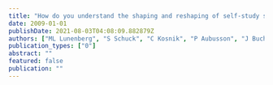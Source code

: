 ```yaml
---
title: "How do you understand the shaping and reshaping of self-study scholarship?"
date: 2009-01-01
publishDate: 2021-08-03T04:08:09.882879Z
authors: ["ML Lunenberg", "S Schuck", "C Kosnik", "P Aubusson", "J Buchanan", "C Beck", " ..."]
publication_types: ["0"]
abstract: ""
featured: false
publication: ""
---
```


